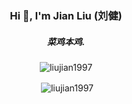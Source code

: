 <h3 align="center">Hi 👋, I'm Jian Liu (刘健)</h1>
<h5 align="center">菜鸡本鸡.</h3>

<p align="center"> <img src="https://komarev.com/ghpvc/?username=liujian1997&label=Profile%20views&color=0e75b6&style=flat" alt="liujian1997" /> </p>

<!-- ![Liujian's github stats](https://github-readme-stats.vercel.app/api?username=liujian1997&show_icons=true&theme=radical)  -->


<p align="center">&nbsp;<img align="center" src="https://github-readme-stats.vercel.app/api?username=liujian1997&show_icons=true&theme=radical" alt="liujian1997" /></p>



<!-- - 🔭 I’m currently working on [Tongji University](https://www.tongji.edu.cn/) -->

<!-- - 🌱 I’m currently learning on **Shanghai** -->

<!-- - 👯 I’m looking to Ph.D position on **C.S** -->

<!-- - 🤝 I’m looking for help with [Shanghai](Shanghai) -->

<!-- - 👨‍💻 All of my projects are available at [Github](https://github.com/Liujian1997?tab=repositories) -->

<!-- - 📝 I regularly write articles on [Shanghai](Shanghai) -->

<!-- - 💬 Ask me about **Shanghai** -->

<!-- - 📫 How to reach me **Shanghai** -->

<!-- - 📄 Know about my experiences [Shanghai](Shanghai) -->

<!-- - ⚡ Fun fact **Shanghai** -->

<!-- <p><img align="center" src="https://github-readme-stats.vercel.app/api/top-langs?username=liujian1997&show_icons=true&locale=en&layout=compact" alt="liujian1997" /></p>

<h3 align="left">Connect with me:</h3>
<p align="left">
<a href="/liuajin" target="blank"><img align="center" src="./google_scholar.svg" alt="liuajin" height="30" width="40" /></a> -->
<!-- </p>
<h3 align="left">Languages and Tools:</h3>
<p align="left"> 
<a href="https://www.arduino.cc/" target="_blank" rel="noreferrer"> <img src="https://cdn.worldvectorlogo.com/logos/arduino-1.svg" alt="arduino" width="40" height="40"/> </a> 
<a href="https://www.cprogramming.com/" target="_blank" rel="noreferrer"> <img src="https://raw.githubusercontent.com/devicons/devicon/master/icons/c/c-original.svg" alt="c" width="40" height="40"/> </a> 
<a href="https://git-scm.com/" target="_blank" rel="noreferrer"> <img src="https://www.vectorlogo.zone/logos/git-scm/git-scm-icon.svg" alt="git" width="40" height="40"/> </a> 
<a href="https://www.linux.org/" target="_blank" rel="noreferrer"> <img src="https://raw.githubusercontent.com/devicons/devicon/master/icons/linux/linux-original.svg" alt="linux" width="40" height="40"/> </a> 
<a href="https://www.mathworks.com/" target="_blank" rel="noreferrer"> <img src="https://upload.wikimedia.org/wikipedia/commons/2/21/Matlab_Logo.png" alt="matlab" width="40" height="40"/> </a> 
<a href="https://www.photoshop.com/en" target="_blank" rel="noreferrer"> <img src="https://raw.githubusercontent.com/devicons/devicon/master/icons/photoshop/photoshop-line.svg" alt="photoshop" width="40" height="40"/> </a> 
<a href="https://www.python.org" target="_blank" rel="noreferrer"> <img src="https://raw.githubusercontent.com/devicons/devicon/master/icons/python/python-original.svg" alt="python" width="40" height="40"/> </a> 
<a href="https://pytorch.org/" target="_blank" rel="noreferrer"> <img src="https://www.vectorlogo.zone/logos/pytorch/pytorch-icon.svg" alt="pytorch" width="40" height="40"/> </a> 
</p> -->


